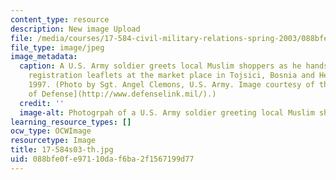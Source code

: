 ```yaml
---
content_type: resource
description: New image Upload
file: /media/courses/17-584-civil-military-relations-spring-2003/088bfe0fe97110daf6ba2f1567199d77_17-584s03-th.jpg
file_type: image/jpeg
image_metadata:
  caption: A U.S. Army soldier greets local Muslim shoppers as he hands out voter
    registration leaflets at the market place in Tojsici, Bosnia and Herzegovina,
    1997. (Photo by Sgt. Angel Clemons, U.S. Army. Image courtesy of the [U.S. Department
    of Defense](http://www.defenselink.mil/).)
  credit: ''
  image-alt: Photogrpah of a U.S. Army soldier greeting local Muslim shoppers.
learning_resource_types: []
ocw_type: OCWImage
resourcetype: Image
title: 17-584s03-th.jpg
uid: 088bfe0f-e971-10da-f6ba-2f1567199d77
---
```

